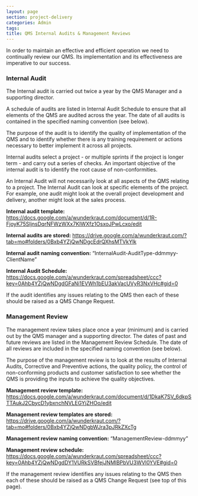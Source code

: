 ```yaml
---
layout: page
section: project-delivery
categories: Admin
tags:
title: QMS Internal Audits & Management Reviews
---
```

In order to maintain an effective and efficient operation we need to continually review our QMS. Its implementation and its effectiveness are imperative to our success.

### Internal Audit

The Internal audit is carried out twice a year by the QMS Manager and a supporting director.

A schedule of audits are listed in Internal Audit Schedule to ensure that all elements of the QMS are audited across the year. The date of all audits is contained in the specified naming convention (see below).

The purpose of the audit is to identify the quality of implementation of the QMS and to identify whether there is any training requirement or actions necessary to better implement it across all projects.

Internal audits select a project - or multiple sprints if the project is longer term - and carry out a series of checks. An important objective of the internal audit is to identify the root cause of non-conformities.

An Internal Audit will not necessarily look at all aspects of the QMS relating to a project. The Internal Audit can look at specific elements of the project. For example, one audit might look at the overall project development and delivery, another might look at the sales process.

**Internal audit template:**
<https://docs.google.com/a/wunderkraut.com/document/d/1R-FjoyK75SIjnsDqrNFWzWXx7KIWXfz1OsxoJPwLcxo/edit>

**Internal audits are stored:**
<https://drive.google.com/a/wunderkraut.com/?tab=mo#folders/0Bxb4YZjQwNDgcEdrQXhsMTVkYlk>

**Internal audit naming convention:**
“InternalAudit-AuditType-ddmmyy-ClientName”

**Internal Audit Schedule:**
<https://docs.google.com/a/wunderkraut.com/spreadsheet/ccc?key=0Ahb4YZjQwNDgdGFaNi1EVWh1bEU3akVacUVyR3NxVHc#gid=0>

If the audit identifies any issues relating to the QMS then each of these should be raised as a QMS Change Request.

### Management Review

The management review takes place once a year (minimum) and is carried out by the QMS manager and a supporting director. The dates of past and future reviews are listed in the Management Review Schedule. The date of all reviews are included in the specified naming convention (see below).

The purpose of the management review is to look at the results of Internal Audits, Corrective and Preventive actions, the quality policy, the control of non-conforming products and customer satisfaction to see whether the QMS is providing the inputs to achieve the quality objectives.

**Management review template:**
<https://docs.google.com/a/wunderkraut.com/document/d/1DkaK7SV_6dkpSTTAukJ2CbycD1ybxnchNVLEGYjZHOo/edit>

**Management review templates are stored:**
<https://drive.google.com/a/wunderkraut.com/?tab=mo#folders/0Bxb4YZjQwNDgbWJra3pJRkZXcTg>

**Management review naming convention:**
“ManagementReview-ddmmyy”

**Management review schedule:**
<https://docs.google.com/a/wunderkraut.com/spreadsheet/ccc?key=0Ahb4YZjQwNDgdDY1VURkSVBfejJNMlBPbVU3WVl0YVE#gid=0>

If the management review identifies any issues relating to the QMS then each of these should be raised as a QMS Change Request (see top of this page).
